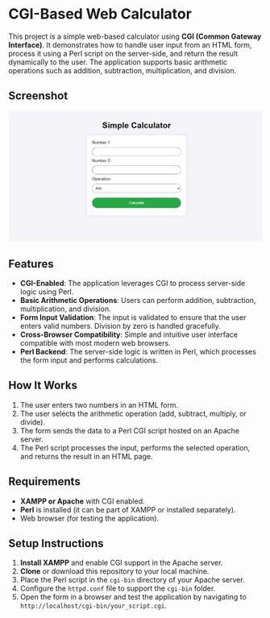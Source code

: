 # CGI-Based Web Calculator

This project is a simple web-based calculator using **CGI (Common Gateway Interface)**. It demonstrates how to handle user input from an HTML form, process it using a Perl script on the server-side, and return the result dynamically to the user. The application supports basic arithmetic operations such as addition, subtraction, multiplication, and division.

## Screenshot

![screenshot](assests/screenshot.png)

## Features

- **CGI-Enabled**: The application leverages CGI to process server-side logic using Perl.
- **Basic Arithmetic Operations**: Users can perform addition, subtraction, multiplication, and division.
- **Form Input Validation**: The input is validated to ensure that the user enters valid numbers. Division by zero is handled gracefully.
- **Cross-Browser Compatibility**: Simple and intuitive user interface compatible with most modern web browsers.
- **Perl Backend**: The server-side logic is written in Perl, which processes the form input and performs calculations.

## How It Works

1. The user enters two numbers in an HTML form.
2. The user selects the arithmetic operation (add, subtract, multiply, or divide).
3. The form sends the data to a Perl CGI script hosted on an Apache server.
4. The Perl script processes the input, performs the selected operation, and returns the result in an HTML page.

## Requirements

- **XAMPP or Apache** with CGI enabled.
- **Perl** is installed (it can be part of XAMPP or installed separately).
- Web browser (for testing the application).

## Setup Instructions

1. **Install XAMPP** and enable CGI support in the Apache server.
2. **Clone** or download this repository to your local machine.
3. Place the Perl script in the `cgi-bin` directory of your Apache server.
4. Configure the `httpd.conf` file to support the `cgi-bin` folder.
5. Open the form in a browser and test the application by navigating to `http://localhost/cgi-bin/your_script.cgi`.
  
